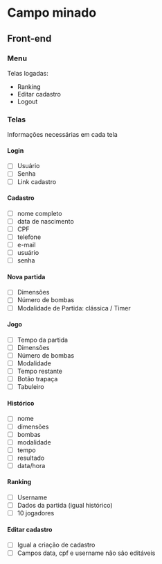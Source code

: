 # Campo minado

## Front-end

### Menu

Telas logadas:

- Ranking
- Editar cadastro
- Logout

### Telas

Informações necessárias em cada tela

#### Login
- [ ] Usuário
- [ ] Senha
- [ ] Link cadastro

#### Cadastro
- [ ] nome completo
- [ ] data de nascimento
- [ ] CPF
- [ ] telefone
- [ ] e-mail
- [ ] usuário
- [ ] senha

#### Nova partida
- [ ] Dimensões
- [ ] Número de bombas
- [ ] Modalidade de Partida: clássica / Timer

#### Jogo
- [ ] Tempo da partida
- [ ] Dimensões
- [ ] Número de bombas
- [ ] Modalidade
- [ ] Tempo restante
- [ ] Botão trapaça
- [ ] Tabuleiro

#### Histórico
- [ ] nome
- [ ] dimensões
- [ ] bombas
- [ ] modalidade
- [ ] tempo
- [ ] resultado
- [ ] data/hora

#### Ranking
- [ ] Username
- [ ] Dados da partida (igual histórico)
- [ ] 10 jogadores

#### Editar cadastro
- [ ] Igual a criação de cadastro
- [ ] Campos data, cpf e username não são editáveis
